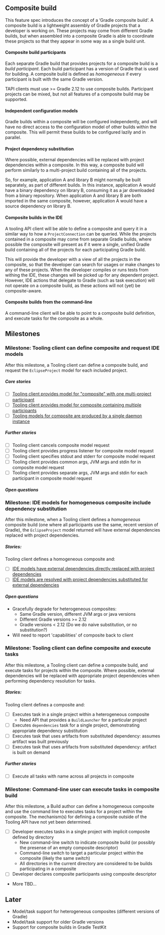 ## Composite build

This feature spec introduces the concept of a ‘Gradle composite build’. A composite build is a lightweight assembly of Gradle projects that a developer is working on. These projects may come from different Gradle builds, but when assembled into a composite Gradle is able to coordinate these projects so that they appear in some way as a single build unit.

#### Composite build participants

Each separate Gradle build that provides projects for a composite build is a _build participant_. Each build participant has a version of Gradle that is used for building. A composite build is defined as _homogeneous_ if every participant is built with the same Gradle version.

TAPI clients must use >= Gradle 2.12 to use composite builds. Participant projects can be mixed, but not all features of a composite build may be supported.

#### Independent configuration models

Gradle builds within a composite will be configured independently, and will have no direct access to the configuration model of other builds within the composite. This will permit these builds to be configured lazily and in parallel.

#### Project dependency substitution

Where possible, external dependencies will be replaced with project dependencies within a composite. In this way, a composite build will perform similarly to a multi-project build containing all of the projects.

So, for example, application A and library B might normally be built separately, as part of different builds. In this instance, application A would have a binary dependency on library B, consuming it as a jar downloaded from a binary repository. When application A and library B are both imported in the same composite, however, application A would have a source dependency on library B.

#### Composite builds in the IDE

A tooling API client will be able to define a composite and query it in a similar way to how a `ProjectConnection` can be queried. While the projects contained in a composite may come from separate Gradle builds, where possible the composite will present as if it were a single, unified Gradle build containing all of the projects for each participating Gradle build.

This will provide the developer with a view of all the projects in the composite, so that the developer can search for usages or make changes to any of these projects. When the developer compiles or runs tests from withing the IDE, these changes will be picked up for any dependent project. However, IDE actions that delegate to Gradle (such as task execution) will not operate on a composite build, as these actions will not (yet) be composite-aware.

#### Composite builds from the command-line

A command-line client will be able to point to a composite build definition, and execute tasks for the composite as a whole.

## Milestones

### Milestone: Tooling client can define composite and request IDE models

After this milestone, a Tooling client can define a composite build, and request the `EclipseProject` model for each included project.

##### Core stories

- [ ] [Tooling client provides model for "composite" with one multi-project participant](tooling-api-model/single-build)
- [ ] [Tooling client provides model for composite containing multiple participants](tooling-api-model/multiple-builds)
- [ ] [Tooling models for composite are produced by a single daemon instance](tooling-api-model/composed-in-daemon)

##### Further stories

- [ ] Tooling client cancels composite model request
- [ ] Tooling client provides progress listener for composite model request
- [ ] Tooling client specifies stdout and stderr for composite model request
- [ ] Tooling client provides common args, JVM args and stdin for in composite model request
- [ ] Tooling client provides separate args, JVM args and stdin for each participant in composite model request

##### Open questions

### Milestone: IDE models for homogeneous composite include dependency substitution

After this milestone, when a Tooling client defines a _homogeneous_ composite build (one where all participants use the same, recent version of Gradle),  the `EclipseProject` model returned will have external dependencies replaced with project dependencies.

##### Stories:

Tooling client defines a homogeneous composite and:

- [ ] [IDE models have external dependencies directly replaced with project dependencies](dependency-substitution/direct-replacement)
- [ ] [IDE models are resolved with project dependencies substituted for external dependencies](dependency-substitution/resolved-substitution)

##### Open questions

- Gracefully degrade for heterogeneous composites:
    - Same Gradle version, different JVM args or java versions
    - Different Gradle versions >= 2.12
    - Gradle versions < 2.12 (Do we do naive substitution, or no substitution?)
- Will need to report 'capabilities' of composite back to client

### Milestone: Tooling client can define composite and execute tasks

After this milestone, a Tooling client can define a composite build, and execute tasks for projects within the composite. Where possible, external dependencies will be replaced with appropriate project dependencies when performing dependency resolution for tasks.

##### Stories:

Tooling client defines a composite and:

- [ ] Executes task in a single project within a heterogeneous composite
    - Need API that provides a `BuildLauncher` for a particular project
- [ ] Executes `dependencies` task for a single project, demonstrating appropriate dependency substitution
- [ ] Executes task that uses artifacts from substituted dependency: assumes artifact was built previously
- [ ] Executes task that uses artifacts from substituted dependency: artifact is built on demand

##### Further stories

- [ ] Execute all tasks with name across all projects in composite

### Milestone: Command-line user can execute tasks in composite build

After this milestone, a Build author can define a homogeneous composite and use the command line to executes tasks for a project within the composite. The mechanism(s) for defining a composite outside of the Tooling API have not yet been determined.

- [ ] Developer executes tasks in a single project with implicit composite defined by directory
    - New command-line switch to indicate composite build (or possibly the presense of an empty composite descriptor)
    - Command-line switch to target a particular project within the composite (likely the same switch)
    - All directories in the current directory are considered to be builds participating in a composite
- [ ] Developer declares composite participants using composite descriptor
- More TBD...


## Later

- Model/task support for heterogeneous composites (different versions of Gradle)
- Model/task support for older Gradle versions
- Support for composite builds in Gradle TestKit

